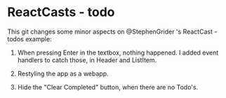 ReactCasts - todo
=================

This git changes some minor aspects on @StephenGrider 's ReactCast - todos example:

1. When pressing Enter in the textbox, nothing happened. I added event handlers to catch those, in Header and ListItem.

2. Restyling the app as a webapp.

3. Hide the "Clear Completed" button, when there are no Todo's. 